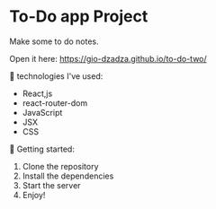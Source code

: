 # To-Do app Project

Make some to do notes.

 Open it here: https://gio-dzadza.github.io/to-do-two/

🌟 technologies I've used:
- React,js
- react-router-dom
- JavaScript
- JSX
- CSS

🚀 Getting started:
1. Clone the repository
2. Install the dependencies
3. Start the server
4. Enjoy!
